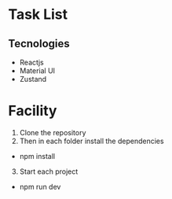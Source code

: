 # Task List

## Tecnologies

- Reactjs
- Material UI
- Zustand


# Facility

1. Clone the repository
2. Then in each folder install the dependencies

- npm install

3. Start each project

- npm run dev